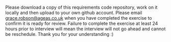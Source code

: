 Please download a copy of this requirements code repository, work on it locally and then upload to your own github account.
Please email grace.robson@ageas.co.uk when you have completed the exercise to confirm it is ready for review.
Failure to complete the exercise at least 24 hours prior to interview will mean the interview will not go ahead and cannot be reschedule.
Thank you for your understanding :)
